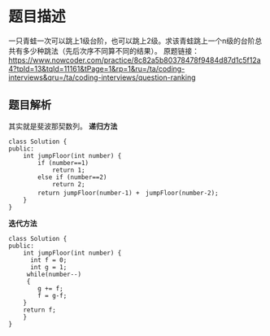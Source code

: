 ﻿# 题目描述
一只青蛙一次可以跳上1级台阶，也可以跳上2级。求该青蛙跳上一个n级的台阶总共有多少种跳法（先后次序不同算不同的结果）。
原题链接：https://www.nowcoder.com/practice/8c82a5b80378478f9484d87d1c5f12a4?tpId=13&tqId=11161&tPage=1&rp=1&ru=/ta/coding-interviews&qru=/ta/coding-interviews/question-ranking

## 题目解析
其实就是斐波那契数列。
**递归方法**
```
class Solution {
public:
    int jumpFloor(int number) {
        if (number==1)
            return 1;
        else if (number==2)
            return 2;
        return jumpFloor(number-1) +　jumpFloor(number-2);
    }
}
```
**迭代方法**
```
class Solution {
public:
    int jumpFloor(int number) {
      int f = 0;
      int g = 1;
     while(number--)
     {
        g += f;
        f = g-f; 
    } 
    return f;
    }
}
```
